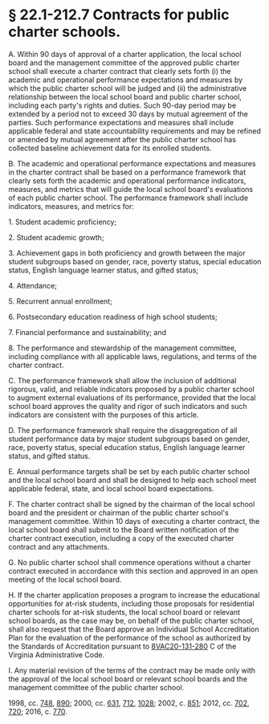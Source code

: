 # § 22.1-212.7 Contracts for public charter schools.

<p>A. Within 90 days of approval of a charter application, the local school board and the management committee of the approved public charter school shall execute a charter contract that clearly sets forth (i) the academic and operational performance expectations and measures by which the public charter school will be judged and (ii) the administrative relationship between the local school board and public charter school, including each party's rights and duties. Such 90-day period may be extended by a period not to exceed 30 days by mutual agreement of the parties. Such performance expectations and measures shall include applicable federal and state accountability requirements and may be refined or amended by mutual agreement after the public charter school has collected baseline achievement data for its enrolled students.</p><p>B. The academic and operational performance expectations and measures in the charter contract shall be based on a performance framework that clearly sets forth the academic and operational performance indicators, measures, and metrics that will guide the local school board's evaluations of each public charter school. The performance framework shall include indicators, measures, and metrics for:</p><p>1. Student academic proficiency;</p><p>2. Student academic growth;</p><p>3. Achievement gaps in both proficiency and growth between the major student subgroups based on gender, race, poverty status, special education status, English language learner status, and gifted status;</p><p>4. Attendance;</p><p>5. Recurrent annual enrollment;</p><p>6. Postsecondary education readiness of high school students;</p><p>7. Financial performance and sustainability; and</p><p>8. The performance and stewardship of the management committee, including compliance with all applicable laws, regulations, and terms of the charter contract.</p><p>C. The performance framework shall allow the inclusion of additional rigorous, valid, and reliable indicators proposed by a public charter school to augment external evaluations of its performance, provided that the local school board approves the quality and rigor of such indicators and such indicators are consistent with the purposes of this article.</p><p>D. The performance framework shall require the disaggregation of all student performance data by major student subgroups based on gender, race, poverty status, special education status, English language learner status, and gifted status.</p><p>E. Annual performance targets shall be set by each public charter school and the local school board and shall be designed to help each school meet applicable federal, state, and local school board expectations.</p><p>F. The charter contract shall be signed by the chairman of the local school board and the president or chairman of the public charter school's management committee. Within 10 days of executing a charter contract, the local school board shall submit to the Board written notification of the charter contract execution, including a copy of the executed charter contract and any attachments.</p><p>G. No public charter school shall commence operations without a charter contract executed in accordance with this section and approved in an open meeting of the local school board.</p><p>H. If the charter application proposes a program to increase the educational opportunities for at-risk students, including those proposals for residential charter schools for at-risk students, the local school board or relevant school boards, as the case may be, on behalf of the public charter school, shall also request that the Board approve an Individual School Accreditation Plan for the evaluation of the performance of the school as authorized by the Standards of Accreditation pursuant to <a href='http://law.lis.virginia.gov/admincode/title8/agency20/chapter131/section280'>8VAC20-131-280</a> C of the Virginia Administrative Code.</p><p>I. Any material revision of the terms of the contract may be made only with the approval of the local school board or relevant school boards and the management committee of the public charter school.</p><p>1998, cc. <a href='http://lis.virginia.gov/cgi-bin/legp604.exe?981+ful+CHAP0748'>748</a>, <a href='http://lis.virginia.gov/cgi-bin/legp604.exe?981+ful+CHAP0890'>890</a>; 2000, cc. <a href='http://lis.virginia.gov/cgi-bin/legp604.exe?001+ful+CHAP0631'>631</a>, <a href='http://lis.virginia.gov/cgi-bin/legp604.exe?001+ful+CHAP0712'>712</a>, <a href='http://lis.virginia.gov/cgi-bin/legp604.exe?001+ful+CHAP1028'>1028</a>; 2002, c. <a href='http://lis.virginia.gov/cgi-bin/legp604.exe?021+ful+CHAP0851'>851</a>; 2012, cc. <a href='http://lis.virginia.gov/cgi-bin/legp604.exe?121+ful+CHAP0702'>702</a>, <a href='http://lis.virginia.gov/cgi-bin/legp604.exe?121+ful+CHAP0720'>720</a>; 2016, c. <a href='http://lis.virginia.gov/cgi-bin/legp604.exe?161+ful+CHAP0770'>770</a>.</p>